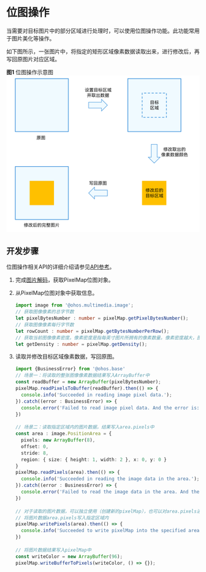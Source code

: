 # 位图操作

当需要对目标图片中的部分区域进行处理时，可以使用位图操作功能。此功能常用于图片美化等操作。

如下图所示，一张图片中，将指定的矩形区域像素数据读取出来，进行修改后，再写回原图片对应区域。

**图1** 位图操作示意图  
![Bitmap operation](figures/bitmap-operation.png)

## 开发步骤

位图操作相关API的详细介绍请参见[API参考](../reference/apis/js-apis-image.md#pixelmap7)。

1. 完成[图片解码](image-decoding.md#开发步骤)，获取PixelMap位图对象。

2. 从PixelMap位图对象中获取信息。
     
   ```ts
   import image from '@ohos.multimedia.image';
   // 获取图像像素的总字节数
   let pixelBytesNumber : number = pixelMap.getPixelBytesNumber();
   // 获取图像像素每行字节数
   let rowCount : number = pixelMap.getBytesNumberPerRow();
   // 获取当前图像像素密度。像素密度是指每英寸图片所拥有的像素数量。像素密度越大，图片越精细。
   let getDensity : number = pixelMap.getDensity();
   ```

3. 读取并修改目标区域像素数据，写回原图。
     
   ```ts
   import {BusinessError} from '@ohos.base'
   // 场景一：将读取的整张图像像素数据结果写入ArrayBuffer中
   const readBuffer = new ArrayBuffer(pixelBytesNumber);
   pixelMap.readPixelsToBuffer(readBuffer).then(() => {
     console.info('Succeeded in reading image pixel data.');
   }).catch((error : BusinessError) => {
     console.error('Failed to read image pixel data. And the error is: ' + error);
   })
   
   // 场景二：读取指定区域内的图片数据，结果写入area.pixels中
   const area : image.PositionArea = {
     pixels: new ArrayBuffer(8),
     offset: 0,
     stride: 8,
     region: { size: { height: 1, width: 2 }, x: 0, y: 0 }
   }
   pixelMap.readPixels(area).then(() => {
     console.info('Succeeded in reading the image data in the area.');
   }).catch((error : BusinessError) => {
     console.error('Failed to read the image data in the area. And the error is: ' + error);
   })
   
   // 对于读取的图片数据，可以独立使用（创建新的pixelMap），也可以对area.pixels进行所需修改
   // 将图片数据area.pixels写入指定区域内
   pixelMap.writePixels(area).then(() => {
     console.info('Succeeded to write pixelMap into the specified area.');
   })
   
   // 将图片数据结果写入pixelMap中
   const writeColor = new ArrayBuffer(96);
   pixelMap.writeBufferToPixels(writeColor, () => {});
   ```
